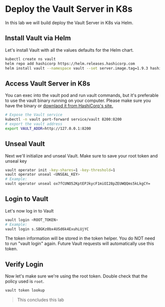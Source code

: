 # Deploy the Vault Server in K8s

In this lab we will build deploy the Vault Server in K8s via Helm.

## Install Vault via Helm

Let's install Vault with all the values defaults for the Helm chart.

```bash
kubectl create ns vault
helm repo add hashicorp https://helm.releases.hashicorp.com
helm install vault --namespace vault --set server.image.tag=1.9.3 hashicorp/vault
```

## Access Vault Server in K8s

You can exec into the vault pod and run vault commands, but it's preferable to use the vault binary running on your computer. Please make sure you have the binary or [downlaod it from HashiCorp's site.](https://www.vaultproject.io/downloads)

```bash
# Expose the Vault service
kubectl -n vault port-forward service/vault 8200:8200
# export the vault address
export VAULT_ADDR=http://127.0.0.1:8200
```

## Unseal Vault

Next we'll initialize and unseal Vault. Make sure to save your root token and unseal key

```bash
vault operator init -key-shares=1 -key-threshold=1
vault operator unseal <UNSEAL_KEY>
# Example:
vault operator unseal ox7fCUNO52KptEPJkycF1miOI28pZEUWQQms5kLkgCY=
```

## Login to Vault

Let's now log in to Vault

```bash
vault login <ROOT_TOKEN>
# Example:
vault login s.SBGKz0bx4USd6k4ExuhLUjYC
```

The token information will be stored in the token helper. You do NOT need to run "vault login" again. Future Vault requests will automatically use this token.

## Verify Login

Now let's make sure we're using the root token. Double check that the policy used is `root`. 

```bash
vault token lookup
```

> This concludes this lab